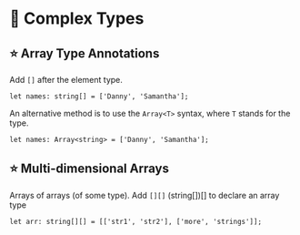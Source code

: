 # 🌿 Complex Types

## ⭐️ Array Type Annotations

Add `[]` after the element type.

```
let names: string[] = ['Danny', 'Samantha'];
```

An alternative method is to use the `Array<T>` syntax, where `T` stands for the type.

```
let names: Array<string> = ['Danny', 'Samantha'];
```

## ⭐️ Multi-dimensional Arrays

Arrays of arrays (of some type). Add `[][]` (string[])[] to declare an array type

```
let arr: string[][] = [['str1', 'str2'], ['more', 'strings']];
```
